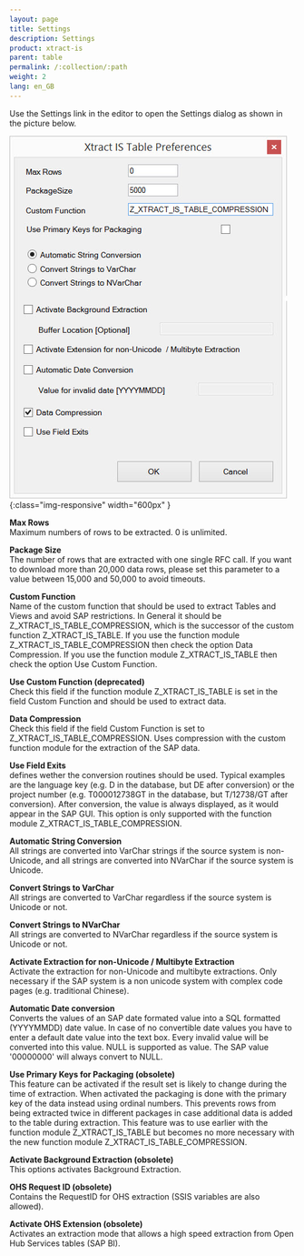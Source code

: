 ```yaml
---
layout: page
title: Settings
description: Settings
product: xtract-is
parent: table
permalink: /:collection/:path
weight: 2
lang: en_GB
---
```


Use the Settings link in the editor to open the Settings dialog as shown in the picture below.

![XIS_Table_Settings](/img/content/XIS_Table_Settings.jpg){:class="img-responsive" width="600px" }

**Max Rows**<br>
Maximum numbers of rows to be extracted. 0 is unlimited.

**Package Size**<br>
The number of rows that are extracted with one single RFC call. If you want to download more than 20,000 data rows, please set this parameter to a value between 15,000 and 50,000 to avoid timeouts.

**Custom Function**<br>
Name of the custom function that should be used to extract Tables and Views and avoid SAP restrictions.
In General it should be Z_XTRACT_IS_TABLE_COMPRESSION, which is the successor of the custom function Z_XTRACT_IS_TABLE. 
If you use the function module Z_XTRACT_IS_TABLE_COMPRESSION then check the option Data Compression. 
If you use the function module Z_XTRACT_IS_TABLE then check the option Use Custom Function. 

**Use Custom Function (deprecated)**<br>
Check this field if the function module Z_XTRACT_IS_TABLE is set in the field Custom Function and should be used to extract data.

**Data Compression**<br>
Check this field if the field Custom Function is set to Z_XTRACT_IS_TABLE_COMPRESSION.
Uses compression with the custom function module for the extraction of the SAP data.

**Use Field Exits**<br>
defines wether the conversion routines should be used. 
Typical examples are the language key (e.g. D in the database, but DE after conversion) 
or the project number (e.g. T000012738GT in the database, but T/12738/GT after conversion).
After conversion, the value is always displayed, as it would appear in the SAP GUI.
This option is only supported with the function module Z_XTRACT_IS_TABLE_COMPRESSION.

**Automatic String Conversion**<br>
All strings are converted into VarChar strings if the source system is non-Unicode, and all strings are converted into NVarChar if the source system is Unicode.

**Convert Strings to VarChar**<br>
All strings are converted to VarChar regardless if the source system is Unicode or not.

**Convert Strings to NVarChar**<br>
All strings are converted to NVarChar regardless if the source system is Unicode or not.

**Activate Extraction for non-Unicode / Multibyte Extraction**<br>
Activate the extraction for non-Unicode and multibyte extractions. Only necessary if the SAP system is a non unicode system with complex code pages (e.g. traditional Chinese).

**Automatic Date conversion**<br>
Converts the values of an SAP date formated value into a SQL formatted (YYYYMMDD) date value. In case of no convertible date values you have to enter a default date value into the text box. Every invalid value will be converted into this value. NULL is supported as value. 
The SAP value '00000000' will always convert to NULL.
            
**Use Primary Keys for Packaging (obsolete)**<br>
This feature can be activated if the result set is likely to change during the time of extraction. When activated the packaging is done with the primary key of the data instead using ordinal numbers. This prevents rows from being extracted twice in different packages in case additional data is added to the table during extraction.
This feature was to use earlier with the function module Z_XTRACT_IS_TABLE but becomes no more necessary with the new function module Z_XTRACT_IS_TABLE_COMPRESSION. 

**Activate Background Extraction (obsolete)**<br>
This options activates Background Extraction.

**OHS Request ID (obsolete)**<br>
Contains the RequestID for OHS extraction (SSIS variables are also allowed).

**Activate OHS Extension (obsolete)**<br>
Activates an extraction mode that allows a high speed extraction from Open Hub Services tables (SAP BI).